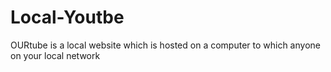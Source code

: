 # Local-Youtbe
OURtube is a local website which is hosted on a computer to which anyone on your local network 
